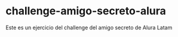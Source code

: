 # challenge-amigo-secreto-alura
Este es un ejercicio del challenge del amigo secreto de Alura Latam 
